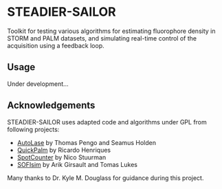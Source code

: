 # STEADIER-SAILOR

Toolkit for testing various algorithms for estimating fluorophore density in STORM and PALM datasets, and simulating real-time control of the acquisition using a feedback loop.

## Usage
Under development...

## Acknowledgements
STEADIER-SAILOR uses adapted code and algorithms under GPL from following projects:
 - [AutoLase](https://micro-manager.org/wiki/AutoLase) by Thomas Pengo and Seamus Holden
 - [QuickPalm](http://imagej.net/QuickPALM) by Ricardo Henriques
 - [SpotCounter](http://imagej.net/SpotCounter) by Nico Stuurman
 - [SOFIsim](https://github.com/lob-epfl/sofitool) by Arik Girsault and Tomas Lukes
 
 Many thanks to Dr. Kyle M. Douglass for guidance during this project.
